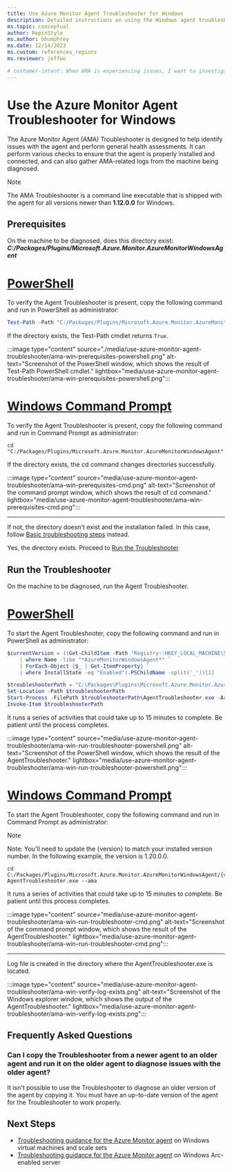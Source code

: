 ```yaml
---
title: Use Azure Monitor Agent Troubleshooter for Windows
description: Detailed instructions on using the Windows agent troubleshooter tool to diagnose potential issues.
ms.topic: conceptual
author: RepinStyle
ms.author: bhumphrey
ms.date: 12/14/2023
ms.custom: references_regions
ms.reviewer: jeffwo

# customer-intent: When AMA is experiencing issues, I want to investigate the issues and determine if I can resolve the issue on my own.
---
```


# Use the Azure Monitor Agent Troubleshooter for Windows
The Azure Monitor Agent (AMA) Troubleshooter is designed to help identify issues with the agent and perform general health assessments. It can perform various checks to ensure that the agent is properly installed and connected, and can also gather AMA-related logs from the machine being diagnosed.

> [!Note]
> The AMA Troubleshooter is a command line executable that is shipped with the agent for all versions newer than **1.12.0.0** for Windows. 

## Prerequisites
On the machine to be diagnosed, does this directory exist:
***C:/Packages/Plugins/Microsoft.Azure.Monitor.AzureMonitorWindowsAgent***

# [PowerShell](#tab/WindowsPowerShell)
To verify the Agent Troubleshooter is present, copy the following command and run in PowerShell as administrator:
```powershell
Test-Path -Path "C:/Packages/Plugins/Microsoft.Azure.Monitor.AzureMonitorWindowsAgent"
```

If the directory exists, the Test-Path cmdlet returns `True`.

:::image type="content" source="./media/use-azure-monitor-agent-troubleshooter/ama-win-prerequisites-powershell.png" alt-text="Screenshot of the PowerShell window, which shows the result of Test-Path PowerShell cmdlet." lightbox="media/use-azure-monitor-agent-troubleshooter/ama-win-prerequisites-powershell.png":::

# [Windows Command Prompt](#tab/WindowsCmd)
To verify the Agent Troubleshooter is present, copy the following command and run in Command Prompt as administrator:
```command
cd "C:/Packages/Plugins/Microsoft.Azure.Monitor.AzureMonitorWindowsAgent"
```

If the directory exists, the cd command changes directories successfully.

:::image type="content" source="media/use-azure-monitor-agent-troubleshooter/ama-win-prerequisites-cmd.png" alt-text="Screenshot of the command prompt window, which shows the result of cd command." lightbox="media/use-azure-monitor-agent-troubleshooter/ama-win-prerequisites-cmd.png":::

---

If not, the directory doesn't exist and the installation failed. In this case, follow [Basic troubleshooting steps](../agents/azure-monitor-agent-troubleshoot-windows-vm.md#basic-troubleshooting-steps-installation-agent-not-running-configuration-issues) instead.

Yes, the directory exists. Proceed to [Run the Troubleshooter](#run-the-troubleshooter).

## Run the Troubleshooter
On the machine to be diagnosed, run the Agent Troubleshooter.

# [PowerShell](#tab/WindowsPowerShell)
To start the Agent Troubleshooter, copy the following command and run in PowerShell as administrator:
```powershell
$currentVersion = ((Get-ChildItem -Path "Registry::HKEY_LOCAL_MACHINE\SOFTWARE\Microsoft\Windows Azure\HandlerState\" `
    | where Name -like "*AzureMonitorWindowsAgent*" `
    | ForEach-Object {$_ | Get-ItemProperty} `
    | where InstallState -eq "Enabled").PSChildName -split('_'))[1]

$troubleshooterPath = "C:\Packages\Plugins\Microsoft.Azure.Monitor.AzureMonitorWindowsAgent\$currentVersion\Troubleshooter"
Set-Location -Path $troubleshooterPath
Start-Process -FilePath $troubleshooterPath\AgentTroubleshooter.exe -ArgumentList "--ama"
Invoke-Item $troubleshooterPath
```

It runs a series of activities that could take up to 15 minutes to complete. Be patient until the process completes.

:::image type="content" source="media/use-azure-monitor-agent-troubleshooter/ama-win-run-troubleshooter-powershell.png" alt-text="Screenshot of the PowerShell window, which shows the result of the AgentTroubleshooter." lightbox="media/use-azure-monitor-agent-troubleshooter/ama-win-run-troubleshooter-powershell.png":::

# [Windows Command Prompt](#tab/WindowsCmd)
To start the Agent Troubleshooter, copy the following command and run in Command Prompt as administrator:

> [!Note]
> Note: You'll need to update the {version} to match your installed version number. In the following example, the version is 1.20.0.0.

```command
cd C:/Packages/Plugins/Microsoft.Azure.Monitor.AzureMonitorWindowsAgent/{version}/Troubleshooter/
AgentTroubleshooter.exe --ama
```

It runs a series of activities that could take up to 15 minutes to complete. Be patient until this process completes.

:::image type="content" source="media/use-azure-monitor-agent-troubleshooter/ama-win-run-troubleshooter-cmd.png" alt-text="Screenshot of the command prompt window, which shows the result of the AgentTroubleshooter." lightbox="media/use-azure-monitor-agent-troubleshooter/ama-win-run-troubleshooter-cmd.png":::

---

Log file is created in the directory where the AgentTroubleshooter.exe is located.

:::image type="content" source="media/use-azure-monitor-agent-troubleshooter/ama-win-verify-log-exists.png" alt-text="Screenshot of the Windows explorer window, which shows the output of the AgentTroubleshooter." lightbox="media/use-azure-monitor-agent-troubleshooter/ama-win-verify-log-exists.png":::

## Frequently Asked Questions

### Can I copy the Troubleshooter from a newer agent to an older agent and run it on the older agent to diagnose issues with the older agent?
It isn't possible to use the Troubleshooter to diagnose an older version of the agent by copying it. You must have an up-to-date version of the agent for the Troubleshooter to work properly.

## Next Steps
- [Troubleshooting guidance for the Azure Monitor agent](../agents/azure-monitor-agent-troubleshoot-windows-vm.md) on Windows virtual machines and scale sets
- [Troubleshooting guidance for the Azure Monitor agent](../agents/azure-monitor-agent-troubleshoot-windows-arc.md) on Windows Arc-enabled server